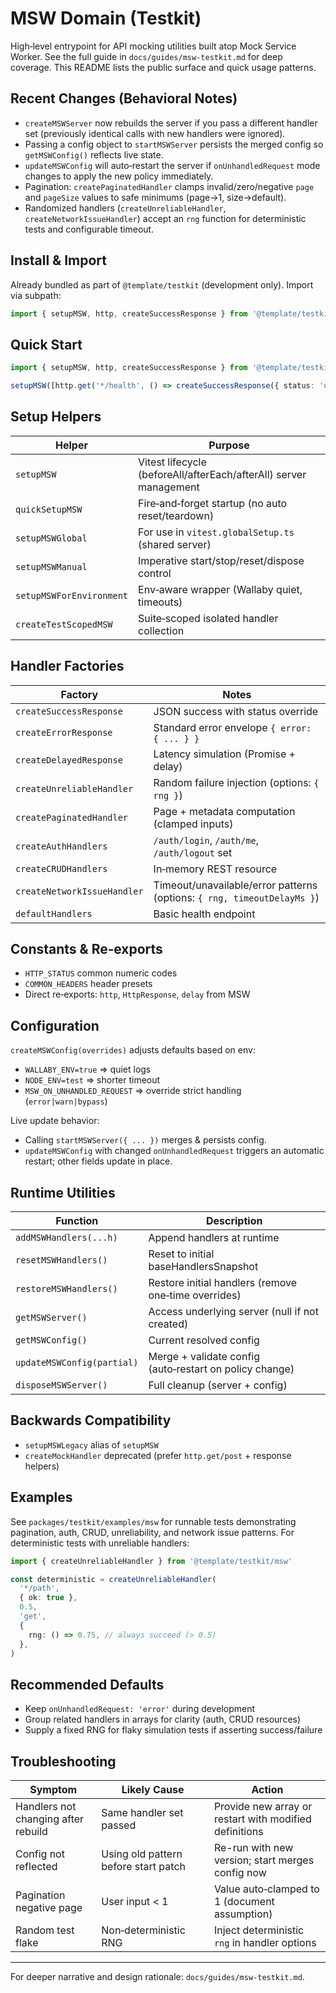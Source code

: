 # MSW Domain (Testkit)

High‑level entrypoint for API mocking utilities built atop Mock Service Worker.
See the full guide in `docs/guides/msw-testkit.md` for deep coverage. This
README lists the public surface and quick usage patterns.

## Recent Changes (Behavioral Notes)

- `createMSWServer` now rebuilds the server if you pass a different handler set
  (previously identical calls with new handlers were ignored).
- Passing a config object to `startMSWServer` persists the merged config so
  `getMSWConfig()` reflects live state.
- `updateMSWConfig` will auto‑restart the server if `onUnhandledRequest` mode
  changes to apply the new policy immediately.
- Pagination: `createPaginatedHandler` clamps invalid/zero/negative `page` and
  `pageSize` values to safe minimums (page→1, size→default).
- Randomized handlers (`createUnreliableHandler`, `createNetworkIssueHandler`)
  accept an `rng` function for deterministic tests and configurable timeout.

## Install & Import

Already bundled as part of `@template/testkit` (development only). Import via
subpath:

```ts
import { setupMSW, http, createSuccessResponse } from '@template/testkit/msw'
```

## Quick Start

```ts
import { setupMSW, http, createSuccessResponse } from '@template/testkit/msw'

setupMSW([http.get('*/health', () => createSuccessResponse({ status: 'ok' }))])
```

## Setup Helpers

| Helper                   | Purpose                                                           |
| ------------------------ | ----------------------------------------------------------------- |
| `setupMSW`               | Vitest lifecycle (beforeAll/afterEach/afterAll) server management |
| `quickSetupMSW`          | Fire‑and‑forget startup (no auto reset/teardown)                  |
| `setupMSWGlobal`         | For use in `vitest.globalSetup.ts` (shared server)                |
| `setupMSWManual`         | Imperative start/stop/reset/dispose control                       |
| `setupMSWForEnvironment` | Env‑aware wrapper (Wallaby quiet, timeouts)                       |
| `createTestScopedMSW`    | Suite‑scoped isolated handler collection                          |

## Handler Factories

| Factory                     | Notes                                                                   |
| --------------------------- | ----------------------------------------------------------------------- |
| `createSuccessResponse`     | JSON success with status override                                       |
| `createErrorResponse`       | Standard error envelope `{ error: { ... } }`                            |
| `createDelayedResponse`     | Latency simulation (Promise + delay)                                    |
| `createUnreliableHandler`   | Random failure injection (options: `{ rng }`)                           |
| `createPaginatedHandler`    | Page + metadata computation (clamped inputs)                            |
| `createAuthHandlers`        | `/auth/login`, `/auth/me`, `/auth/logout` set                           |
| `createCRUDHandlers`        | In‑memory REST resource                                                 |
| `createNetworkIssueHandler` | Timeout/unavailable/error patterns (options: `{ rng, timeoutDelayMs }`) |
| `defaultHandlers`           | Basic health endpoint                                                   |

## Constants & Re‑exports

- `HTTP_STATUS` common numeric codes
- `COMMON_HEADERS` header presets
- Direct re‑exports: `http`, `HttpResponse`, `delay` from MSW

## Configuration

`createMSWConfig(overrides)` adjusts defaults based on env:

- `WALLABY_ENV=true` => quiet logs
- `NODE_ENV=test` => shorter timeout
- `MSW_ON_UNHANDLED_REQUEST` => override strict handling (`error|warn|bypass`)

Live update behavior:

- Calling `startMSWServer({ ... })` merges & persists config.
- `updateMSWConfig` with changed `onUnhandledRequest` triggers an automatic
  restart; other fields update in place.

## Runtime Utilities

| Function                   | Description                                             |
| -------------------------- | ------------------------------------------------------- |
| `addMSWHandlers(...h)`     | Append handlers at runtime                              |
| `resetMSWHandlers()`       | Reset to initial baseHandlersSnapshot                   |
| `restoreMSWHandlers()`     | Restore initial handlers (remove one‑time overrides)    |
| `getMSWServer()`           | Access underlying server (null if not created)          |
| `getMSWConfig()`           | Current resolved config                                 |
| `updateMSWConfig(partial)` | Merge + validate config (auto‑restart on policy change) |
| `disposeMSWServer()`       | Full cleanup (server + config)                          |

## Backwards Compatibility

- `setupMSWLegacy` alias of `setupMSW`
- `createMockHandler` deprecated (prefer `http.get/post` + response helpers)

## Examples

See `packages/testkit/examples/msw` for runnable tests demonstrating pagination,
auth, CRUD, unreliability, and network issue patterns. For deterministic tests
with unreliable handlers:

```ts
import { createUnreliableHandler } from '@template/testkit/msw'

const deterministic = createUnreliableHandler(
  '*/path',
  { ok: true },
  0.5,
  'get',
  {
    rng: () => 0.75, // always succeed (> 0.5)
  },
)
```

## Recommended Defaults

- Keep `onUnhandledRequest: 'error'` during development
- Group related handlers in arrays for clarity (auth, CRUD resources)
- Supply a fixed RNG for flaky simulation tests if asserting success/failure

## Troubleshooting

| Symptom                             | Likely Cause                         | Action                                                 |
| ----------------------------------- | ------------------------------------ | ------------------------------------------------------ |
| Handlers not changing after rebuild | Same handler set passed              | Provide new array or restart with modified definitions |
| Config not reflected                | Using old pattern before start patch | Re-run with new version; start merges config now       |
| Pagination negative page            | User input < 1                       | Value auto‑clamped to 1 (document assumption)          |
| Random test flake                   | Non‑deterministic RNG                | Inject deterministic `rng` in handler options          |

---

For deeper narrative and design rationale: `docs/guides/msw-testkit.md`.
